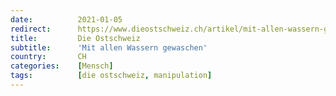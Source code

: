 ```yaml
---
date:          2021-01-05
redirect:      https://www.dieostschweiz.ch/artikel/mit-allen-wassern-gewaschen-YrnpQDL
title:         Die Ostschweiz
subtitle:      'Mit allen Wassern gewaschen'
country:       CH
categories:    [Mensch]
tags:          [die ostschweiz, manipulation]
---
```


